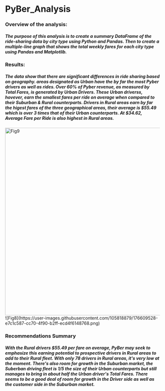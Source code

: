 # PyBer_Analysis

### Overview of the analysis:
##### The purpose of this analysis is to create a summary DataFrame of the ride-sharing data by city type using Python and Pandas. Then to create a multiple-line graph that shows the total weekly fares for each city type using Pandas and Matplotlib.

### Results:
##### The data show that there are significant differences in ride sharing based on geography. areas designated as Urban have the by far the most Pyber drivers as well as rides. Over 60% of Pyber revenue, as measured by Total Fares, is generated by Urban Drivers. These Urban driverss, hovever, earn the smallest fares per ride on average when compared to their Suburban & Rural counterparts. Drivers in Rural areas earn by far the higest fares of the three geographical areas, their average is $55.49 which is over 3 times that of their Urban counterparts. At $34.62, Average Fare per Ride is also highest in Rural areas.

 <img width="611" alt="Fig9" src="https://user-images.githubusercontent.com/105818879/176609505-49c35c8d-3376-4d21-bdf4-212e8811342a.png">
![Fig8](https://user-images.githubusercontent.com/105818879/176609528-e7c1c587-cc70-4f90-b2ff-ecd4f6148768.png)

### Recommendations Summary
##### With the  Rural drivers $55.49 per fare on average, PyBer may seek to emphasize this earning potential to prospective drivers in Rural areas to add to their Rural fleet. With only 78 drivers in Rural areas, it's very low at the moment. There's also room for growth in the Suburban market, the Suberban driving fleet is 1/5 the size of their Urban counterparts but still manages to bring in about half the Urban driver's Total Fares. There seems to be a good deal of room for growth in the Driver side as well as the customer side in the Suburban market.
